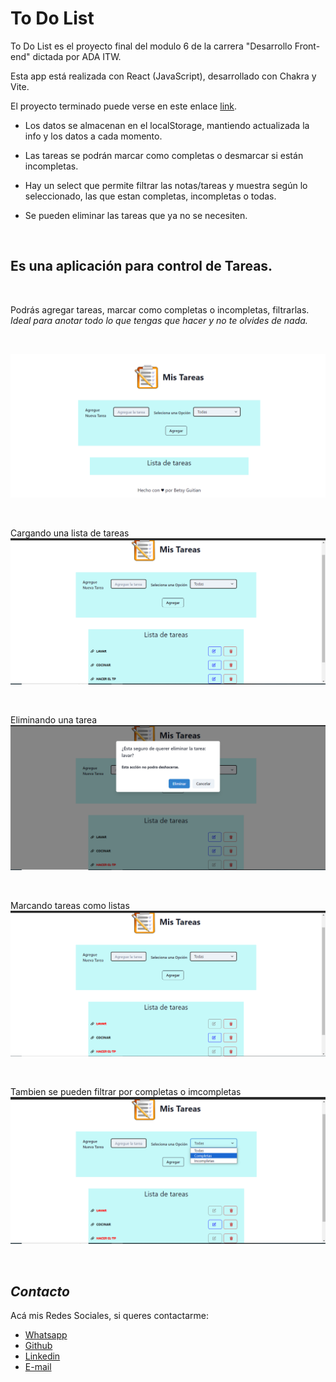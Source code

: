 # To Do List

To Do List es el proyecto final del modulo 6 de la carrera "Desarrollo Front-end" dictada por ADA ITW.

Esta app está realizada con React (JavaScript), desarrollado con Chakra y Vite.

El proyecto terminado puede verse en este enlace [link](to-do-lists-omega.vercel.app/).

 - Los datos se almacenan en el localStorage, mantiendo actualizada la info y los datos a cada momento.

  - Las tareas se podrán marcar como completas o desmarcar si están incompletas.

  - Hay un select que permite filtrar las notas/tareas y muestra según lo seleccionado, las que estan completas, incompletas o todas. 

  - Se pueden eliminar las tareas que ya no se necesiten.

 
 <br>

 ## Es una aplicación para control de Tareas.
<br>
<p>Podrás agregar tareas, marcar como completas o incompletas, filtrarlas.<em> Ideal para anotar todo lo que tengas que hacer y no te olvides de nada.</em></p>
<br>

![portada TodoList Mis Notas](./src/assets/img/2023-12-12.png)

<br>

Cargando una lista de tareas
![con tareas cargadas](./src/assets/img/2023-12-12%20(1).png)

<br>

Eliminando una tarea
![eliminar tarea](./src/assets/img/2023-12-12%20(2).png)

<br>

Marcando tareas como listas
![tareas hechas](./src/assets/img/2023-12-12%20(4).png)

<br>

Tambien se pueden filtrar por completas o imcompletas
![filtros](./src/assets/img/2023-12-12%20(5).png)

<br>

## _Contacto_
Acá mis Redes Sociales, si queres contactarme:
* <a href="http://wa.me/541134277653">Whatsapp</a>
* <a href="http://github.com/betsynohe">Github</a>
* <a href="http://www.linkedin.com/in/betsy-guitian-b36b06242/">Linkedin</a>
* <a href="mailto:betsyguitian@gmail.com">E-mail</a>